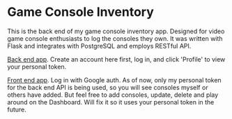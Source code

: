 # Game Console Inventory

This is the back end of my game console inventory app. Designed for video game console enthusiasts to log the consoles they own. It was written with Flask and integrates with PostgreSQL and employs RESTful API.

[Back end app](https://console-inventory.herokuapp.com/). Create an account here first, log in, and click 'Profile' to view your personal token.

[Front end app](https://console-inventory.web.app/). Log in with Google auth. As of now, only my personal token for the back end API is being used, so you will see consoles myself or others have added. But feel free to add consoles, update, delete and play around on the Dashboard. Will fix it so it uses your personal token in the future.